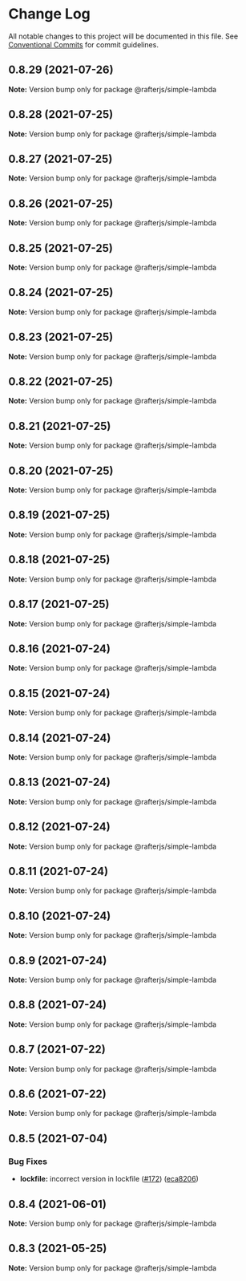 # Change Log

All notable changes to this project will be documented in this file.
See [Conventional Commits](https://conventionalcommits.org) for commit guidelines.

## 0.8.29 (2021-07-26)

**Note:** Version bump only for package @rafterjs/simple-lambda





## 0.8.28 (2021-07-25)

**Note:** Version bump only for package @rafterjs/simple-lambda





## 0.8.27 (2021-07-25)

**Note:** Version bump only for package @rafterjs/simple-lambda





## 0.8.26 (2021-07-25)

**Note:** Version bump only for package @rafterjs/simple-lambda





## 0.8.25 (2021-07-25)

**Note:** Version bump only for package @rafterjs/simple-lambda





## 0.8.24 (2021-07-25)

**Note:** Version bump only for package @rafterjs/simple-lambda





## 0.8.23 (2021-07-25)

**Note:** Version bump only for package @rafterjs/simple-lambda





## 0.8.22 (2021-07-25)

**Note:** Version bump only for package @rafterjs/simple-lambda





## 0.8.21 (2021-07-25)

**Note:** Version bump only for package @rafterjs/simple-lambda





## 0.8.20 (2021-07-25)

**Note:** Version bump only for package @rafterjs/simple-lambda





## 0.8.19 (2021-07-25)

**Note:** Version bump only for package @rafterjs/simple-lambda





## 0.8.18 (2021-07-25)

**Note:** Version bump only for package @rafterjs/simple-lambda





## 0.8.17 (2021-07-25)

**Note:** Version bump only for package @rafterjs/simple-lambda





## 0.8.16 (2021-07-24)

**Note:** Version bump only for package @rafterjs/simple-lambda





## 0.8.15 (2021-07-24)

**Note:** Version bump only for package @rafterjs/simple-lambda





## 0.8.14 (2021-07-24)

**Note:** Version bump only for package @rafterjs/simple-lambda





## 0.8.13 (2021-07-24)

**Note:** Version bump only for package @rafterjs/simple-lambda





## 0.8.12 (2021-07-24)

**Note:** Version bump only for package @rafterjs/simple-lambda





## 0.8.11 (2021-07-24)

**Note:** Version bump only for package @rafterjs/simple-lambda





## 0.8.10 (2021-07-24)

**Note:** Version bump only for package @rafterjs/simple-lambda





## 0.8.9 (2021-07-24)

**Note:** Version bump only for package @rafterjs/simple-lambda





## 0.8.8 (2021-07-24)

**Note:** Version bump only for package @rafterjs/simple-lambda





## 0.8.7 (2021-07-22)

**Note:** Version bump only for package @rafterjs/simple-lambda





## 0.8.6 (2021-07-22)

**Note:** Version bump only for package @rafterjs/simple-lambda





## 0.8.5 (2021-07-04)


### Bug Fixes

* **lockfile:** incorrect version in lockfile ([#172](https://github.com/rafterjs/rafter/issues/172)) ([eca8206](https://github.com/rafterjs/rafter/commit/eca820680574c45714a5cf56560b5f41a1553fa1))





## 0.8.4 (2021-06-01)

**Note:** Version bump only for package @rafterjs/simple-lambda

## 0.8.3 (2021-05-25)

**Note:** Version bump only for package @rafterjs/simple-lambda
